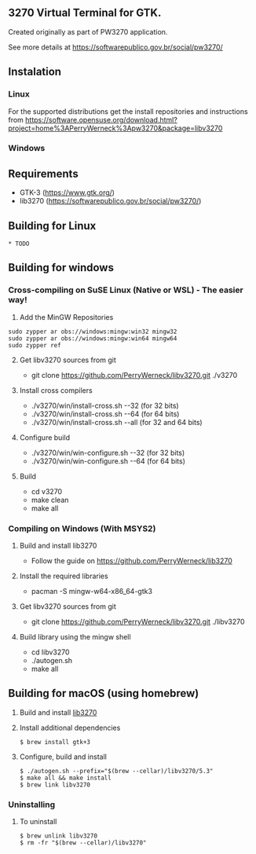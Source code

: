 ## 3270 Virtual Terminal for GTK.

Created originally as part of PW3270 application.

See more details at https://softwarepublico.gov.br/social/pw3270/

## Instalation

### Linux

For the supported distributions get the install repositories and instructions from https://software.opensuse.org/download.html?project=home%3APerryWerneck%3Apw3270&package=libv3270

### Windows


## Requirements

 * GTK-3 (https://www.gtk.org/)
 * lib3270 (https://softwarepublico.gov.br/social/pw3270/)


## Building for Linux

	* TODO

## Building for windows

### Cross-compiling on SuSE Linux (Native or WSL) - The easier way!

1. Add the MinGW Repositories

```
sudo zypper ar obs://windows:mingw:win32 mingw32
sudo zypper ar obs://windows:mingw:win64 mingw64
sudo zypper ref
```

2. Get libv3270 sources from git

	* git clone https://github.com/PerryWerneck/libv3270.git ./v3270

3. Install cross compilers

	* ./v3270/win/install-cross.sh --32 (for 32 bits)
	* ./v3270/win/install-cross.sh --64 (for 64 bits)
	* ./v3270/win/install-cross.sh --all (for 32 and 64 bits)

3. Configure build

	* ./v3270/win/win-configure.sh --32 (for 32 bits)
	* ./v3270/win/win-configure.sh --64 (for 64 bits)

4. Build

	* cd v3270
	* make clean
	* make all


### Compiling on Windows (With MSYS2)

1. Build and install lib3270 

	* Follow the guide on https://github.com/PerryWerneck/lib3270

2. Install the required libraries

	* pacman -S mingw-w64-x86_64-gtk3

2. Get libv3270 sources from git

	* git clone https://github.com/PerryWerneck/libv3270.git ./libv3270

4. Build library using the mingw shell

	* cd libv3270
	* ./autogen.sh
	* make all


## Building for macOS (using homebrew)

1. Build and install [lib3270](../../../lib3270)

2. Install additional dependencies

	```shell
	$ brew install gtk+3
	```

3. Configure, build and install

	```shell
	$ ./autogen.sh --prefix="$(brew --cellar)/libv3270/5.3"
	$ make all && make install
	$ brew link libv3270
	```

### Uninstalling

1. To uninstall

	```shell
	$ brew unlink libv3270
	$ rm -fr "$(brew --cellar)/libv3270"
	```

